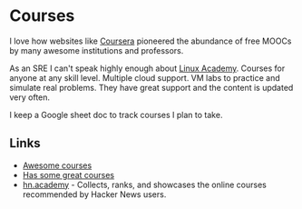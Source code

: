 # Courses

I love how websites like [Coursera](https://www.coursera.org) pioneered the abundance of free MOOCs by many awesome institutions and professors.

As an SRE I can't speak highly enough about [Linux Academy](https://linuxacademy.com/). Courses for anyone at any skill level. Multiple cloud support. VM labs to practice and simulate real problems. They have great support and the content is updated very often.



I keep a Google sheet doc to track courses I plan to take.

## Links

- [Awesome courses](https://github.com/learn-anything/courses#readme)
- [Has some great courses](http://computing.dcu.ie/~humphrys/)
- [hn.academy](https://hn.academy/) - Collects, ranks, and showcases the online courses recommended by Hacker News users.